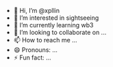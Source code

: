 - 👋 Hi, I’m @xpllin
- 👀 I’m interested in sightseeing
- 🌱 I’m currently learning wb3
- 💞️ I’m looking to collaborate on ...
- 📫 How to reach me ...
- 😄 Pronouns: ...
- ⚡ Fun fact: ...

<!---
xpllin/xpllin is a ✨ special ✨ repository because its `README.md` (this file) appears on your GitHub profile.
You can click the Preview link to take a look at your changes.
--->
